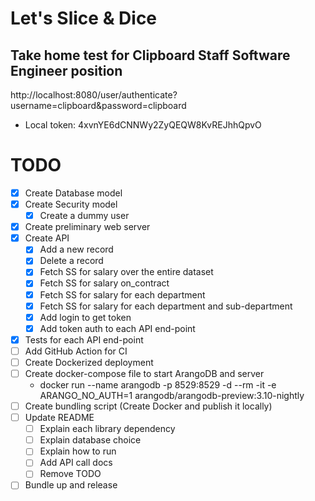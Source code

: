 # Let's Slice & Dice
## Take home test for Clipboard Staff Software Engineer position

http://localhost:8080/user/authenticate?username=clipboard&password=clipboard
- Local token: 4xvnYE6dCNNWy2ZyQEQW8KvREJhhQpvO

# TODO
- [X] Create Database model
- [X] Create Security model
  - [X] Create a dummy user
- [X] Create preliminary web server
- [X] Create API
  - [X] Add a new record
  - [X] Delete a record
  - [X] Fetch SS for salary over the entire dataset
  - [X] Fetch SS for salary on_contract
  - [X] Fetch SS for salary for each department
  - [X] Fetch SS for salary for each department and sub-department
  - [X] Add login to get token
  - [X] Add token auth to each API end-point
- [X] Tests for each API end-point
- [ ] Add GitHub Action for CI
- [ ] Create Dockerized deployment
- [ ] Create docker-compose file to start ArangoDB and server
    - docker run --name arangodb -p 8529:8529 -d --rm -it -e ARANGO_NO_AUTH=1 arangodb/arangodb-preview:3.10-nightly
- [ ] Create bundling script (Create Docker and publish it locally)
- [ ] Update README
  - [ ] Explain each library dependency
  - [ ] Explain database choice
  - [ ] Explain how to run
  - [ ] Add API call docs
  - [ ] Remove TODO
- [ ] Bundle up and release
